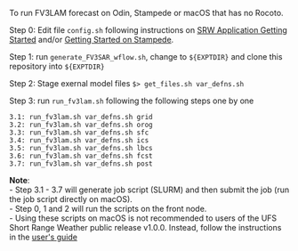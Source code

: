 To run FV3LAM forecast on Odin, Stampede or macOS that has no Rocoto.

Step 0: Edit file `config.sh` following instructions on [SRW Application Getting Started](https://github.com/ufs-community/ufs-srweather-app/wiki/Getting-Started)
 and/or [Getting Started on Stampede](https://github.com/ywangwof/ufs-srweather-app/wiki/Getting-Started-on-Stampede).

Step 1: run `generate_FV3SAR_wflow.sh`, change to `${EXPTDIR}` and clone this repository into `${EXPTDIR}`

Step 2: Stage exernal model files
        `$> get_files.sh var_defns.sh`

Step 3: run `run_fv3lam.sh` following the following steps one by one

    3.1: run_fv3lam.sh var_defns.sh grid
    3.2: run_fv3lam.sh var_defns.sh orog
    3.3: run_fv3lam.sh var_defns.sh sfc
    3.4: run_fv3lam.sh var_defns.sh ics
    3.5: run_fv3lam.sh var_defns.sh lbcs
    3.6: run_fv3lam.sh var_defns.sh fcst
    3.7: run_fv3lam.sh var_defns.sh post

**Note**:   
    - Step 3.1 - 3.7 will generate job script (SLURM) and then submit the job (run the job script directly on macOS).  
    - Step 0, 1 and 2 will run the scripts on the front node.  
    - Using these scripts on macOS is not recommended to users of the UFS Short Range Weather public release v1.0.0. Instead, follow the instructions in the [user's guide](https://ufs-srweather-app.readthedocs.io/en/latest/ConfigNewPlatform.html)  
